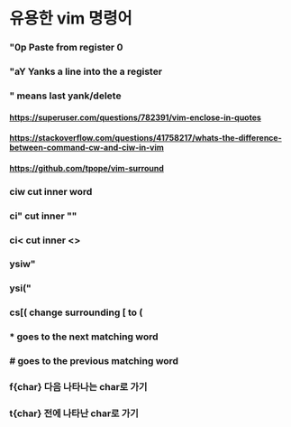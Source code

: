 # 유용한 vim 명령어

### "0p Paste from register 0
### "aY Yanks a line into the a register
### " means last yank/delete

#### https://superuser.com/questions/782391/vim-enclose-in-quotes
#### https://stackoverflow.com/questions/41758217/whats-the-difference-between-command-cw-and-ciw-in-vim
#### https://github.com/tpope/vim-surround
### ciw cut inner word
### ci" cut inner ""
### ci< cut inner <>
### ysiw"
### ysi("
### cs[( change surrounding [ to (
### * goes to the next matching word 
### # goes to the previous matching word 
### f{char} 다음 나타나는 char로 가기
### t{char} 전에 나타난 char로 가기
